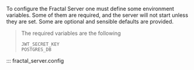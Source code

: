To configure the Fractal Server one must define some environment variables.
Some of them are required, and the server will not start unless they are set.
Some are optional and sensible defaults are provided.

> The required variables are the following
>
> ```
> JWT_SECRET_KEY
> POSTGRES_DB
> ```

::: fractal_server.config
